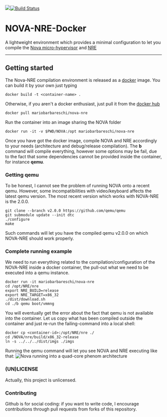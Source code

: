 [![](https://images.microbadger.com/badges/image/mariobarbareschi/nova-nre.svg)](https://microbadger.com/images/mariobarbareschi/nova-nre "Get your own image badge on microbadger.com")[![Build Status](https://travis-ci.org/mariobarbareschi/NOVA-NRE-Docker.svg?branch=master)](https://travis-ci.org/mariobarbareschi/NOVA-NRE-Docker)
# NOVA-NRE-Docker
A lightweight environment which provides a minimal configuration to let you compile the [Nova micro-hypervisor](https://github.com/TUD-OS/NOVA) and [NRE](https://github.com/TUD-OS/NRE) 

--------

## Getting started
The Nova-NRE compilation environment is released as a [docker](https://www.docker.com) image. You can build it by your own just typing

    docker build -t <container-name> .
    
Otherwise, if you aren't a docker enthusiast, just pull it from the [docker hub](https://hub.docker.com/r/mariobarbareschi/nova-nre/)

    docker pull mariobarbareschi/nova-nre
    
Run the container into an image sharing the NOVA folder

    docker run -it -v $PWD/NOVA:/opt mariobarbareschi/nova-nre

Once you have got the docker image, compile NOVA and NRE accordingly to your needs (architecture and debug/release compilation). The **b** command will compile everything, however some options may be fail, due to the fact that some dependencies cannot be provided inside the container, for instance **qemu**.

### Getting qemu
To be honest, I cannot see the problem of running NOVA onto a recent qemu. However, some incompatibilities with video/keyboard affects the latest qemu version. The most recent version which works with NOVA-NRE is the 2.0.0.

    git clone --branch v2.0.0 https://github.com/qemu/qemu
    git submodule update --init dtc
    ./configure
    make

Such commands will let you have the compiled qemu v2.0.0 on which NOVA-NRE should work properly.

### Complete running example
We need to run everything related to the compilation/configuration of the NOVA-NRE inside a docker container, the pull-out what we need to be executed into a qemu instance.

    docker run -it mariobarbareschi/nova-nre
    cd /opt/NRE/nre
    export NRE_BUILD=release
    export NRE_TARGET=x86_32
    ./dist/download.sh
    cd ./b qemu boot/vmmng
    
You will eventually get the error about the fact that qemu is not available into the container. Let us copy what has been compiled outside the container and just re-run the failing-command into a local shell:

    docker cp <container-id>:/opt/NRE/nre ./
    cd /NOVA/nre/build/x86_32-release
    ln -s ../../../dist/imgs ./imgs

Running the qemu command will let you see NOVA and NRE executing like that:
![Nova running into a quad-core phenom architecture](https://i.imgur.com/rpOzQ0B.png)

### (UN)LICENSE
Actually, this project is unlicensed.

### Contributing
Github is for social coding: if you want to write code, I encourage contributions through pull requests from forks of this repository.
